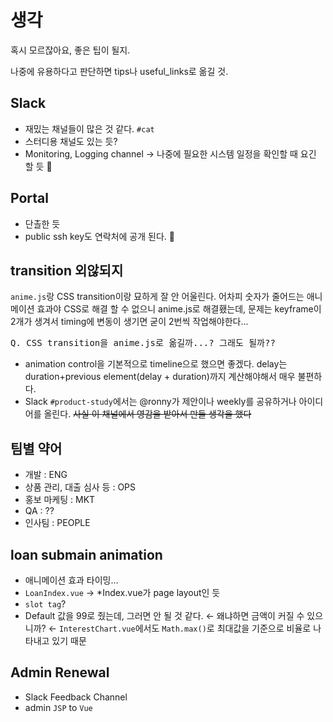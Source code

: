 # 생각
혹시 모르잖아요, 좋은 팁이 될지. 

나중에 유용하다고 판단하면 tips나 useful_links로 옮길 것.

## Slack
- 재밌는 채널들이 많은 것 같다. ```#cat```
- 스터디용 채널도 있는 듯?
- Monitoring, Logging channel &rarr; 나중에 필요한 시스템 일정을 확인할 때 요긴 할 듯 👀

## Portal
- 단촐한 듯
- public ssh key도 연락처에 공개 된다. 🤔

## transition 외않되지
```anime.js```랑 CSS transition이랑 묘하게 잘 안 어울린다. 어차피 숫자가 줄어드는 애니메이션 효과야 CSS로 해결 할 수 없으니 anime.js로 해결횄는데, 문제는 keyframe이 2개가 생겨서 timing에 변동이 생기면 굳이 2번씩 작업해야한다...
<pre>Q. CSS transition을 anime.js로 옮길까...? 그래도 될까??</pre>
+ animation control을 기본적으로 timeline으로 했으면 좋겠다. delay는 duration+previous element(delay + duration)까지 계산해야해서 매우 불편하다.
+ Slack ```#product-study```에서는 @ronny가 제안이나 weekly를 공유하거나 아이디어를 올린다. ~~사실 이 채널에서 영감을 받아서 만들 생각을 했다~~

## 팀별 약어
+ 개발 : ENG
+ 상품 관리, 대출 심사 등 : OPS
+ 홍보 마케팅 : MKT
+ QA : ??
+ 인사팀 : PEOPLE 


## loan submain animation
- 애니메이션 효과 타이밍...
- ```LoanIndex.vue``` &rarr; *Index.vue가 page layout인 듯
- ```slot tag```?
- Default 값을 99로 줬는데, 그러면 안 될 것 같다. &larr; 왜냐하면 금액이 커질 수 있으니까? &larr; ```InterestChart.vue```에서도 ```Math.max()```로 최대값을 기준으로 비율로 나타내고 있기 때문


## Admin Renewal
- Slack Feedback Channel
- admin ```JSP``` to ```Vue``` 
